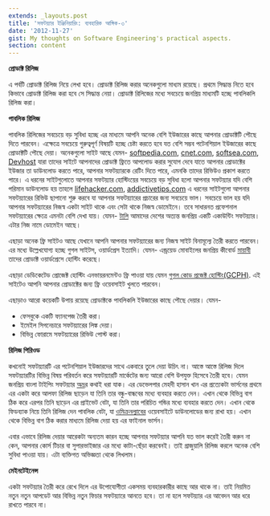 ```yaml
---
extends: _layouts.post
title: 'সফটয়্যার ইঞ্জিনিয়ারিং: ব্যবহারিক আঙ্গিক-৩'
date: '2012-11-27'
gist: My thoughts on Software Engineering's practical aspects.
section: content
---
```


**প্রোডাক্ট রিলিজ**

এ পর্বটি প্রোডাক্ট রিলিজ নিয়ে লেখা হবে। প্রোডাক্ট রিলিজ করার অনেকগুলো মাধ্যম রয়েছে। প্রথমে সিদ্ধান্ত নিতে হবে কিভাবে প্রোডাক্ট রিলিজ করা হবে সে সিদ্ধান্ত নেয়া। প্রোডাক্ট রিলিজের মধ্যে সবচেয়ে জনপ্রিয় মাধ্যমটি হচ্ছে পাবলিকলি রিলিজ করা।

**পাবলিক রিলিজ**

পাবলিক রিলিজের সবচেয়ে বড় সুবিধা হচ্ছে এর মাধ্যমে আপনি অনেক বেশি ইউজারের কাছে আপনার প্রোডাক্টটি পৌছে দিতে পারবেন। এক্ষেত্রে সবচেয়ে গুরুত্বপূর্ণ বিষয়টি হচ্ছে চেষ্টা করতে হবে যত বেশি সম্ভব পটেনশিয়াল ইউজারের কাছে প্রোডাক্টটি পৌছে দেয়া। অনেকগুলো সাইট আছে যেমন- [softpedia.com](http://www.softpedia.com), [cnet.com](http://www.cnet.com), [softsea.com](http://www.softsea.com), [Devhost](http://d-h.st) যারা তাদের সাইটে আপনাদের প্রোডাক্ট ফ্রিতে আপলোড করার সুযোগ দেবে যাতে আপনার প্রোডাক্টের ইউজার তা ডাউনলোড করতে পারে, আপনার সফটয়্যারকে রেটিং দিতে পারে, এমনকি তাদের রিভিউও প্রকাশ করতে পারে। এ ধরনের সাইটগুলোতে আপনার সফটয়্যার হোস্টিংয়ের সবচেয়ে বড় সুবিধা হলো আপনার সফটয়্যার যদি বেশি পরিমান ডাউনলোড হয় তাহলে [lifehacker.com](http://lifehacker.com), [addictivetips.com](http://www.addictivetips.com) এ ধরনের সাইটগুলো আপনার সফটয়্যারের রিভিউ ছাপানো শুরু করবে যা আপনার সফটয়্যারের প্রচারের জন্য সবচেয়ে ভাল। সবচেয়ে ভাল হয় যদি আপনার সফটয়্যারের নিজস্ব একটা সাইট থাকে এবং সেটা থাকে নিজস্ব ডোমেইনে। তবে সাধারনত প্রফেশনাল সফটয়্যারের ক্ষেত্রে এমনটা বেশি দেখা যায়। যেমন- [টালি](http://www.tallysolutions.com) আমাদের দেশের অত্যন্ত জনপ্রিয় একটি একাউন্টিং সফটয়্যার। এটার নিজ নামে ডোমেইন আছে।

এছাড়া অনেক ফ্রি সাইটও আছে যেখানে আপনি আপনার সফটয়্যারের জন্য নিজস্ব সাইট বিনামূল্যে তৈরী করতে পারবেন। এর মধ্যে উল্লেখযোগ্য হচ্ছে গুগল সাইটস, ওয়ার্ডপ্রেস ইত্যাদি। যেমন- এন্ড্রয়েড মোবাইলের জনপ্রিয় কীবোর্ড [মায়াবী](http://mayabisoft.wordpress.com) তাদের প্রোডাক্ট ওয়ার্ডপ্রেসে হোস্টিং করেছে।

এছাড়া ডেডিকেটেড প্রোজেক্ট হোস্টিং এনভায়রনমেন্টও ফ্রি পাওয়া যায় যেমন [গুগল কোড প্রজেক্ট হোস্টিং(GCPH)](http://code.google.com/hosting). এই সাইটেও আপনি আপনার প্রোডাক্টের জন্য ফ্রি ওয়েবসাইট খুলতে পারবেন।

এছাড়াও আরো কয়েকটি উপায় রয়েছে প্রোডাক্টকে পাবলিকলি ইউজারের কাছে পৌছে দেয়ার। যেমন-

- ফেসবুকে একটি ফ্যানপেজ তৈরী করা।
- ইমেইল সিগনেচারে সফটয়্যারের লিঙ্ক দেয়া।
- বিভিন্ন ফোরামে সফটয়্যারের রিভিউ পোস্ট করা।

**রিলিজ পিরিওড**

কখনোই সফটয়্যারটি এর পটেনশিয়াল ইউজারদের সাথে একবারে তুলে দেয়া উচিৎ না। আস্তে আস্তে রিলিজ দিলে সফটয়্যারটির বিভিন্ন বিষয় পরিবর্তন করে সফটয়্যারটি মার্কেটের জন্য আরো বেশি উপযুক্ত হিসেবে তৈরী হবে। যেমন জনপ্রিয় বাংলা টাইপিং সফটয়্যার [অভ্র](http://www.omicronlab.com/avro-keyboard.html)র কথাই ধরা যাক। এর ডেভেলপার মেহদী হাসান খান এর প্রত্যেকটা ভার্সনের প্রথমে এর একটা করে আলফা রিলিজ ছাড়েন যা তিনি তার বন্ধু-বান্ধবের মধ্যে ব্যবহার করতে দেন। এখান থেকে বিভিন্ন বাগ ঠিক করে এরপর তিনি ছাড়েন এর প্রাইভেট বেটা, যা তিনি তার পরিচিত গন্ডির মধ্যে ব্যবহার করতে দেন। এখান থেকে ফিডব্যাক নিয়ে তিনি রিলিজ দেন পাবলিক বেটা, যা [ওমিক্রনল্যাবের](http://omicronlab.com) ওয়েবসাইটে ডাউনলোডের জন্য রাখা হয়। এখান থেকে বিভিন্ন বাগ ঠিক করার মাধ্যমে রিলিজ দেয়া হয় এর ফাইনাল ভার্সন।

এবার এভাবে রিলিজ দেয়ার আরেকটা অন্যতম কারন হচ্ছে আপনার সফটয়্যার আপনি যত ভাল করেই তৈরী করুন না কেন, আপনার কোর্স টিচার বা সুপারভাইজার এর মধ্যে কাটা-ছেঁড়া করবেনই। তাই গ্রাজুয়ালি রিলিজ করলে অনেক বেশি সুবিধা পাওয়া যায়। এটা ব্যক্তিগত অভিজ্ঞতা থেকে লিখলাম।

**মেইনটেইনেন্স**

একটা সফটয়্যার তৈরী করে রেখে দিলে এর উপোযোগীতা একসময় ব্যবহারকারীর কাছে আর থাকে না। তাই নিয়মিত নতুন নতুন আপডেট আর বিভিন্ন নতুন ফিচার সফটয়্যারে আনতে হবে। তা না হলে সফটয়্যার এর আবেদন আর ধরে রাখতে পারবে না।
